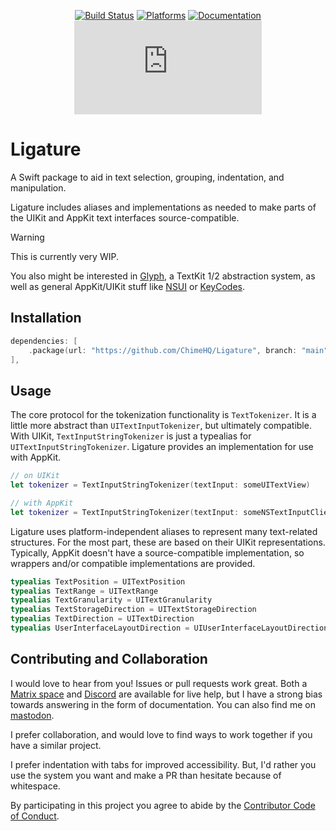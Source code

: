 <div align="center">

[![Build Status][build status badge]][build status]
[![Platforms][platforms badge]][platforms]
[![Documentation][documentation badge]][documentation]
[![Matrix][matrix badge]][matrix]

</div>

# Ligature
A Swift package to aid in text selection, grouping, indentation, and manipulation.

Ligature includes aliases and implementations as needed to make parts of the UIKit and AppKit text interfaces source-compatible.

> [!WARNING]
> This is currently very WIP.

You also might be interested in [Glyph][], a TextKit 1/2 abstraction system, as well as general AppKit/UIKit stuff like [NSUI][] or [KeyCodes][].

[Glyph]: https://github.com/ChimeHQ/Glyph
[NSUI]: https://github.com/mattmassicotte/NSUI
[KeyCodes]: https://github.com/ChimeHQ/KeyCodes

## Installation

```swift
dependencies: [
    .package(url: "https://github.com/ChimeHQ/Ligature", branch: "main")
],
```

## Usage

The core protocol for the tokenization functionality is `TextTokenizer`. It is a little more abstract than `UITextInputTokenizer`, but ultimately compatible. With UIKit, `TextInputStringTokenizer` is just a typealias for `UITextInputStringTokenizer`. Ligature provides an implementation for use with AppKit.

```swift
// on UIKit
let tokenizer = TextInputStringTokenizer(textInput: someUITextView)

// with AppKit
let tokenizer = TextInputStringTokenizer(textInput: someNSTextInputClient)
```

Ligature uses platform-independent aliases to represent many text-related structures. For the most part, these are based on their UIKit representations. Typically, AppKit doesn't have a source-compatible implementation, so wrappers and/or compatible implementations are provided.

```swift
typealias TextPosition = UITextPosition
typealias TextRange = UITextRange
typealias TextGranularity = UITextGranularity
typealias TextStorageDirection = UITextStorageDirection
typealias TextDirection = UITextDirection
typealias UserInterfaceLayoutDirection = UIUserInterfaceLayoutDirection
```

## Contributing and Collaboration

I would love to hear from you! Issues or pull requests work great. Both a [Matrix space][matrix] and [Discord][discord] are available for live help, but I have a strong bias towards answering in the form of documentation. You can also find me on [mastodon](https://mastodon.social/@mattiem).

I prefer collaboration, and would love to find ways to work together if you have a similar project.

I prefer indentation with tabs for improved accessibility. But, I'd rather you use the system you want and make a PR than hesitate because of whitespace.

By participating in this project you agree to abide by the [Contributor Code of Conduct](CODE_OF_CONDUCT.md).

[build status]: https://github.com/ChimeHQ/Ligature/actions
[build status badge]: https://github.com/ChimeHQ/Ligature/workflows/CI/badge.svg
[platforms]: https://swiftpackageindex.com/ChimeHQ/Ligature
[platforms badge]: https://img.shields.io/endpoint?url=https%3A%2F%2Fswiftpackageindex.com%2Fapi%2Fpackages%2FChimeHQ%2FLigature%2Fbadge%3Ftype%3Dplatforms
[documentation]: https://swiftpackageindex.com/ChimeHQ/Ligature/main/documentation
[documentation badge]: https://img.shields.io/badge/Documentation-DocC-blue
[matrix]: https://matrix.to/#/%23chimehq%3Amatrix.org
[matrix badge]: https://img.shields.io/matrix/chimehq%3Amatrix.org?label=Matrix
[discord]: https://discord.gg/esFpX6sErJ
